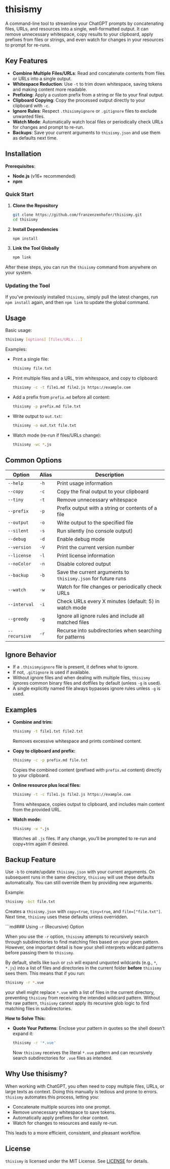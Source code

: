 # thisismy

A command-line tool to streamline your ChatGPT prompts by concatenating files, URLs, and resources into a single, well-formatted output. It can remove unnecessary whitespace, copy results to your clipboard, apply prefixes from files or strings, and even watch for changes in your resources to prompt for re-runs.

## Key Features

- **Combine Multiple Files/URLs**: Read and concatenate contents from files or URLs into a single output.
- **Whitespace Reduction**: Use `-t` to trim down whitespace, saving tokens and making content more readable.
- **Prefixing**: Apply a custom prefix from a string or file to your final output.
- **Clipboard Copying**: Copy the processed output directly to your clipboard with `-c`.
- **Ignore Rules**: Respect `.thisismyignore` or `.gitignore` files to exclude unwanted files.
- **Watch Mode**: Automatically watch local files or periodically check URLs for changes and prompt to re-run.
- **Backups**: Save your current arguments to `thisismy.json` and use them as defaults next time.

## Installation

**Prerequisites**:  
- **Node.js** (v16+ recommended)
- **npm**

### Quick Start

1. **Clone the Repository**
   ```bash
   git clone https://github.com/franzenzenhofer/thisismy.git
   cd thisismy
   ```

2. **Install Dependencies**
   ```bash
   npm install
   ```

3. **Link the Tool Globally**
   ```bash
   npm link
   ```

After these steps, you can run the `thisismy` command from anywhere on your system.

### Updating the Tool

If you’ve previously installed `thisismy`, simply pull the latest changes, run `npm install` again, and then `npm link` to update the global command.

## Usage

Basic usage:
```bash
thisismy [options] [files/URLs...]
```

Examples:
- Print a single file:
  ```bash
  thisismy file.txt
  ```
- Print multiple files and a URL, trim whitespace, and copy to clipboard:
  ```bash
  thisismy -c -t file1.md file2.js https://example.com
  ```
- Add a prefix from `prefix.md` before all content:
  ```bash
  thisismy -p prefix.md file.txt
  ```
- Write output to `out.txt`:
  ```bash
  thisismy -o out.txt file.txt
  ```
- Watch mode (re-run if files/URLs change):
  ```bash
  thisismy -wc *.js
  ```

## Common Options

| Option          | Alias | Description                                                    |
|-----------------|-------|----------------------------------------------------------------|
| `--help`        | `-h`  | Print usage information                                        |
| `--copy`        | `-c`  | Copy the final output to your clipboard                        |
| `--tiny`        | `-t`  | Remove unnecessary whitespace                                  |
| `--prefix`      | `-p`  | Prefix output with a string or contents of a file              |
| `--output`      | `-o`  | Write output to the specified file                             |
| `--silent`      | `-s`  | Run silently (no console output)                               |
| `--debug`       | `-d`  | Enable debug mode                                              |
| `--version`     | `-V`  | Print the current version number                               |
| `--license`     | `-l`  | Print license information                                      |
| `--noColor`     | `-n`  | Disable colored output                                         |
| `--backup`      | `-b`  | Save the current arguments to `thisismy.json` for future runs  |
| `--watch`       | `-w`  | Watch for file changes or periodically check URLs              |
| `--interval`    | `-i`  | Check URLs every X minutes (default: 5) in watch mode          |
| `--greedy`      | `-g`  | Ignore all ignore rules and include all matched files          |
| `--recursive`   | `-r`  | Recurse into subdirectories when searching for patterns        |

## Ignore Behavior

- If a `.thisismyignore` file is present, it defines what to ignore.
- If not, `.gitignore` is used if available.
- Without ignore files and when dealing with multiple files, `thisismy` ignores common binary files and dotfiles by default (unless `-g` is used).
- A single explicitly named file always bypasses ignore rules unless `-g` is used.

## Examples

- **Combine and trim:**  
  ```bash
  thisismy -t file1.txt file2.txt
  ```
  Removes excessive whitespace and prints combined content.

- **Copy to clipboard and prefix:**  
  ```bash
  thisismy -c -p prefix.md file.txt
  ```
  Copies the combined content (prefixed with `prefix.md` content) directly to your clipboard.

- **Online resource plus local files:**  
  ```bash
  thisismy -t -c file1.js file2.js https://example.com
  ```
  Trims whitespace, copies output to clipboard, and includes main content from the provided URL.

- **Watch mode:**  
  ```bash
  thisismy -w *.js
  ```
  Watches all `.js` files. If any change, you’ll be prompted to re-run and copy+trim again if desired.

## Backup Feature

Use `-b` to create/update `thisismy.json` with your current arguments. On subsequent runs in the same directory, `thisismy` will use these defaults automatically. You can still override them by providing new arguments.

Example:
```bash
thisismy -bct file.txt
```
Creates a `thisismy.json` with `copy=true`, `tiny=true`, and `file=["file.txt"]`. Next time, `thisismy` uses these defaults unless overridden.

```md### Using `-r` (Recursive) Option

When you use the `-r` option, `thisismy` attempts to recursively search through subdirectories to find matching files based on your given pattern. However, one important detail is how your shell interprets wildcard patterns before passing them to `thisismy`.

By default, shells like `bash` or `zsh` will expand unquoted wildcards (e.g., `*`, `*.js`) into a list of files and directories in the current folder **before** `thisismy` sees them. This means that if you run:

```bash
thisismy -r *.vue
```

your shell might replace `*.vue` with a list of files in the current directory, preventing `thisismy` from receiving the intended wildcard pattern. Without the raw pattern, `thisismy` cannot apply its recursive glob logic to find matching files in subdirectories.

**How to Solve This:**

- **Quote Your Patterns**: Enclose your pattern in quotes so the shell doesn't expand it:
  
  ```bash
  thisismy -r '*.vue'
  ```

  Now `thisismy` receives the literal `*.vue` pattern and can recursively search subdirectories for `.vue` files as intended.

## Why Use thisismy?

When working with ChatGPT, you often need to copy multiple files, URLs, or large texts as context. Doing this manually is tedious and prone to errors. `thisismy` automates this process, letting you:

- Concatenate multiple sources into one prompt.
- Remove unnecessary whitespace to save tokens.
- Automatically apply prefixes for clear context.
- Watch for changes to resources and easily re-run.

This leads to a more efficient, consistent, and pleasant workflow.

## License

`thisismy` is licensed under the MIT License. See [LICENSE](LICENSE) for details.







